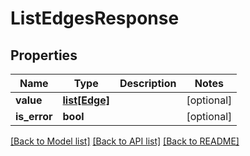 # ListEdgesResponse

## Properties
Name | Type | Description | Notes
------------ | ------------- | ------------- | -------------
**value** | [**list[Edge]**](Edge.md) |  | [optional] 
**is_error** | **bool** |  | [optional] 

[[Back to Model list]](../README.md#documentation-for-models) [[Back to API list]](../README.md#documentation-for-api-endpoints) [[Back to README]](../README.md)

